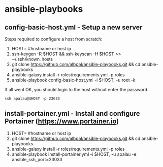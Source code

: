 # ansible-playbooks
## config-basic-host.yml - Setup a new server
Steps required to configure a host from scratch:
1. HOST=<ip> #hostname or host ip
2. ssh-keygen -R $HOST && ssh-keyscan -H $HOST >> ~/.ssh/known_hosts
3. git clone https://github.com/albpal/ansible-playbooks.git && cd ansible-playbooks
4. ansible-galaxy install -r roles/requirements.yml -p roles
5. ansible-playbook config-basic-host.yml -i $HOST, -u root -k

If all went OK, you should login to the host without enter the password.
  
`ssh apalau@$HOST -p 23033`

## install-portainer.yml - Install and configure Portainer (https://www.portainer.io)
1. HOST=<ip> #hostname or host ip
2. git clone https://github.com/albpal/ansible-playbooks.git && cd ansible-playbooks
3. ansible-galaxy install -r roles/requirements.yml -p roles
4. ansible-playbook install-portainer.yml -i $HOST, -u apalau -e ansible_ssh_port=23033


